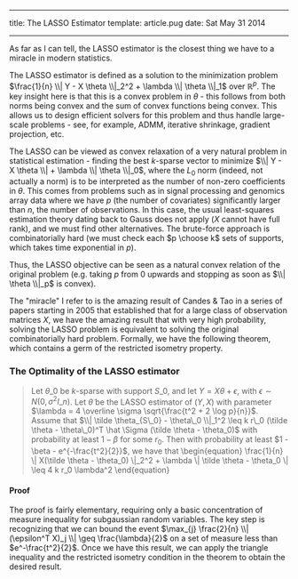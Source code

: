 -------------------------------------------------------------------------------
title: The LASSO Estimator
template: article.pug
date: Sat May 31 2014

-------------------------------------------------------------------------------

As far as I can tell, the LASSO estimator is the closest thing we have
to a miracle in modern statistics.

The LASSO estimator is defined as a solution to the minimization
problem $\frac{1}{n} \\| Y - X \theta \\|_2^2 + \lambda \\| \theta \\|_1$
over $\mathbb{R}^p$. The key insight here is that this is a convex
problem in $\theta$ - this follows from both norms being convex and
the sum of convex functions being convex.  This allows us to design
efficient solvers for this problem and thus handle large-scale
problems - see, for example, ADMM, iterative shrinkage, gradient
projection, etc.

The LASSO can be viewed as convex relaxation of a very natural problem
in statistical estimation - finding the best $k$-sparse vector to
minimize $\\| Y - X \theta \\| + \lambda \\| \theta \\|_0$, where the
$L_0$ norm (indeed, not actually a norm) is to be interpreted as the
number of non-zero coefficients in $\theta$. This comes from problems
such as in signal processing and genomics array data where we have $p$
(the number of covariates) significantly larger than $n$, the number of
observations. In this case, the usual least-squares estimation theory
dating back to Gauss does not apply ($X$ cannot have full rank), and
we must find other alternatives. The brute-force approach is
combinatorially hard (we must check each $p \choose k$ sets of
supports, which takes time exponential in $p$).

Thus, the LASSO objective can be seen as a natural convex relation of
the original problem (e.g. taking $p$ from $0$ upwards and stopping as
soon as $\\| \theta \\|_p$ is convex).

The "miracle" I refer to is the amazing result of Candes & Tao in a
series of papers starting in 2005 that established that for a large
class of observation matrices $X$, we have the amazing result that
with very high probability, solving the LASSO problem is equivalent to
solving the original combinatorially hard problem.  Formally, we have
the following theorem, which contains a germ of the restricted
isometry property.

### The Optimality of the LASSO estimator ###

> Let $\theta\_0$ be $k$-sparse with support $S\_0$, and let $Y = X
> \theta + \epsilon$, with $\epsilon \sim N(0, \sigma^2 I\_n)$. Let
> $\tilde \theta$ be the LASSO estimator of $(Y, X)$ with parameter
> $\lambda = 4 \overline \sigma \sqrt{\frac{t^2 + 2 \log p}{n}}$.
> Assume that $\\| \tilde \theta_{S\_0} - \theta\_0 \\|_1^2 \leq k
> r\_0 (\tilde \theta - \theta\_0)^T \hat \Sigma (\tilde \theta -
> \theta_0)$ with probability at least $1 - \beta$ for some $r_0$.
> Then with probability at least $1 - \beta - e^{-\frac{t^2}{2}}$, we
> have that \begin{equation} \frac{1}{n} \\| X(\tilde \theta -
> \theta_0) \\|_2^2 + \lambda \\| \tilde \theta - \theta_0 \\| \leq 4
> k r_0 \lambda^2 \end{equation}

#### Proof ####

The proof is fairly elementary, requiring only a basic concentration
of measure inequality for subgaussian random variables. The key step
is recognizing that we can bound the event $\max_{j} \frac{2}{n} \\|
(\epsilon^T X)_j \\| \geq \frac{\lambda}{2}$ on a set of measure less
than $e^-\frac{t^2}{2}$. Once we have this result, we can apply the
triangle inequality and the restricted isometry condition in the
theorem to obtain the desired result.
